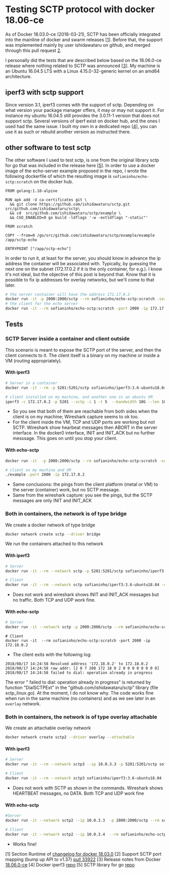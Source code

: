 # Testing SCTP protocol with docker 18.06-ce

As of Docker 18.03.0-ce (2018-03-21), SCTP has been officially integrated into the mainline of docker and swarm releases [[1](https://docs.docker.com/release-notes/docker-ce/#18030-ce-2018-03-21)]. Before that, the support was implemented mainly by user ishidawataru on github, and merged through this pull request [2](https://github.com/moby/moby/pull/33922).

I personally did the tests that are described below based on the 18.06.0-ce release where nothing related to SCTP was announced [[3](https://github.com/docker/docker-ce/releases/tag/v18.06.0-ce)]. My machine is an Ubuntu 16.04.5 LTS with a Linux 4.15.0-32-generic kernel on an amd64 architecture. 

## iperf3 with sctp support

Since version 3.1, iperf3 comes with the support of sctp. Depending on what version your package manager offers, it may or may not support it. For instance my ubuntu 16.04.5 still provides the 3.0.11-1 version that does not support sctp. Several versions of iperf exist on docker hub, and the ones I used had the same issue. I built my own in a dedicated repo [[4](https://github.com/sofianinho/iperf3-docker)], you can use it as such or rebuild another version as instructed there.

## other software to test sctp

The other software I used to test sctp, is one from the original library sctp for go that was included in the release here [[5](https://github.com/ishidawataru/sctp)]. In order to use a docker image of the echo-server example proposed in the repo, I wrote the following dockerfile of which the resulting image is `sofianinho/echo-sctp:scratch` on the docker hub.

```terminal
FROM golang:1.10-alpine

RUN apk add -U ca-certificates git \
  && git clone https://github.com/ishidawataru/sctp.git src/github.com/ishidawataru/sctp\
  && cd  src/github.com/ishidawataru/sctp/example \
  && CGO_ENABLED=0 go build -ldflags '-w -extldflags "-static"'

FROM scratch

COPY --from=0 /go/src/github.com/ishidawataru/sctp/example/example /app/sctp-echo

ENTRYPOINT ["/app/sctp-echo"]
```

In order to run it, at least for the server, you should know in advance the ip address the container will be associated with. Typically, by guessing the next one on the subnet (172.17.0.2 if it is the only container, for e.g.). I know it's not ideal, but the objective of this post is beyond that. Know that it is possible to fix ip addresses for overlay networks, but we'll come to that later.

```sh
# the server container will have the address 172.17.0.2
docker run -it -p 2000:2000/sctp --rm sofianinho/echo-sctp:scratch -server -port 2000 -ip 172.17.0.2
# the client for the echo server
docker run -it --rm sofianinho/echo-sctp:scratch -port 2000 -ip 172.17.0.2
```

## Tests

### SCTP Server inside a container and client outside

This scenario is meant to expose the SCTP port of the server, and then the client connects to it. The client itself is a binary on my machine or inside a VM (routing appropriately).

#### With iperf3
```sh
# Server in a container
docker run -it --rm -p 5201:5201/sctp sofianinho/iperf3:3.6-ubuntu18.04 -s
```
```sh
# client installed on my machine, and another one in an ubuntu VM
iperf3 -c 172.17.0.2 -p 5201 --sctp -i 1 -t 5  --bandwidth 10G --len 10k  --nstreams 4 --parallel 2
```
- So you see that both of them are reachable from both sides when the client is on my machine; Wireshark capture seems to ok too.
- For the client inside the VM, TCP and UDP ports are working but not SCTP. Wireshark show hearbeat messages then ABORT in the server interface. In the docker0 interface, INIT and INIT_ACK but no further messsage. This goes on until you stop your client.

#### With echo-sctp
```sh
docker run -it  -p 2000:2000/sctp --rm sofianinho/echo-sctp:scratch -server -port 2000 -ip 172.17.0.2
```

```sh
# client on my machine and VM
./example -port 2000 -ip 172.17.0.2
```
- Same conclusions: the pings from the client platform (metal or VM) to the server (container) work, but no SCTP message.
- Same from the wireshark capture: you see the pings, but the SCTP messages are only INIT and INIT_ACK

### Both in containers, the network is of type bridge
We create a docker network of type bridge

```sh
docker network create sctp --driver bridge
```

We run the containers attached to this network

#### With iperf3

```sh
# Server
docker run -it --rm --network sctp -p 5201:5201/sctp sofianinho/iperf3:3.6-ubuntu18.04 -s
```

```sh
# Client
docker run -it --rm --network sctp sofianinho/iperf3:3.6-ubuntu18.04 -c 172.18.0.2 -p 5201 --sctp  -i 1 -t 5 --nstreams 2
```
- Does not work and wireshark shows INIT and INIT_ACK messages but no traffic. Both TCP and UDP work fine.


#### With echo-sctp

```sh
# Server
docker run -it --network sctp -p 2000:2000/sctp --rm sofianinho/echo-sctp:scratch -server -port 2000 -ip 172.18.0.2
```

```Sh
# Client
docker run -it  --rm sofianinho/echo-sctp:scratch -port 2000 -ip 172.18.0.2
```
- The client exits with the following log:
```terminal
2018/08/17 14:24:58 Resolved address '172.18.0.2' to 172.18.0.2
2018/08/17 14:24:58 raw addr: [2 0 7 208 172 18 0 2 0 0 0 0 0 0 0 0]
2018/08/17 14:24:58 failed to dial: operation already in progress
```
The error " failed to dial: operation already in progress" is returned by function "DialSCTPExt" in the "github.com/ishidawataru/sctp" library (file sctp_linux.go). At the moment, I do not know why. The code works fine when run in the same machine (no containers) and as we see later in an `overlay` network.

### Both in containers, the network is of type overlay attachable

We create an attachable overlay network
```sh
docker network create sctp2 --driver overlay --attachable
```
#### With iperf3

```sh
# Server
docker run -it --rm --network sctp3 --ip 10.0.3.3 -p 5201:5201/sctp sofianinho/iperf3:3.6-ubuntu18.04 -s
```

```sh
# Client
docker run -it --rm --network sctp3 sofianinho/iperf3:3.6-ubuntu18.04 -c 10.0.3.3 -p 5201 --sctp --nstreams 4 --len 10k --parallel 4
```
- Does not work with SCTP as shown in the commands. Wireshark shows HEARTBEAT messages, no DATA. Both TCP and UDP work fine

#### With echo-sctp

```sh
#Server
docker run -it --network sctp2 --ip 10.0.3.3  -p 2000:2000/sctp --rm sofianinho/echo-sctp:scratch -server -port 2000 -ip 10.0.3.3
```
```sh
# Client
docker run -it --network sctp2 --ip 10.0.3.4  --rm sofianinho/echo-sctp:scratch -port 2000 -ip 10.0.3.3
```

- Works fine!


[1] Section Runtime of [changelog for docker 18.03.0](https://docs.docker.com/release-notes/docker-ce/#18030-ce-2018-03-21)
[2] Support SCTP port mapping (bump up API to v1.37) [pull 33922](https://github.com/moby/moby/pull/33922)
[3] Release notes from Docker [18.06.0-ce](https://github.com/docker/docker-ce/releases/tag/v18.06.0-ce)
[4] Docker iperf3 [repo](https://github.com/sofianinho/iperf3-docker)
[5] SCTP library for go [repo](https://github.com/ishidawataru/sctp)

